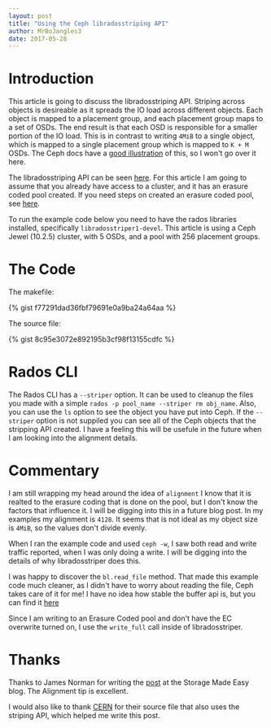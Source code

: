 ```yaml
---
layout: post
title: "Using the Ceph libradosstriping API"
author: MrBoJangles3
date: 2017-05-28
---
```


# Introduction

This article is going to discuss the libradosstriping API. Striping across objects is desireable as it spreads the IO load across different objects. Each object is mapped to a placement group, and each placement group maps to a set of OSDs. The end result is that each OSD is responsible for a smaller portion of the IO load. This is in contrast to writing `4MiB` to a single object, which is mapped to a single placement group which is mapped to `K + M` OSDs.  The Ceph docs have a [good illustration](http://docs.ceph.com/docs/master/architecture/#data-striping) of this, so I won't go over it here.

The libradosstriping API can be seen [here](https://github.com/ceph/ceph/blob/master/src/include/radosstriper/libradosstriper.hpp). For this article I am going to assume that you already have access to a cluster, and it has an erasure coded pool created. If you need steps on created an erasure coded pool, see [here](http://docs.ceph.com/docs/master/rados/operations/pools/).

To run the example code below you need to have the rados libraries installed, specifically `libradosstriper1-devel`. This article is using a Ceph Jewel (10.2.5) cluster, with 5 OSDs, and a pool with 256 placement groups.

# The Code

The makefile:

{% gist f77291dad36fbf79691e0a9ba24a64aa %}

The source file:

{% gist 8c95e3072e892195b3cf98f13155cdfc %}

# Rados CLI

The Rados CLI has a `--striper` option. It can be used to cleanup the files you made with a simple `rados -p pool_name --striper rm obj_name`. Also, you can use the `ls` option to see the object you have put into Ceph. If the `--striper` option is not suppiled you can see all of the Ceph objects that the stripping API created. I have a feeling this will be usefule in the future when I am looking into the alignment details.


# Commentary

I am still wrapping my head around the idea of `alignment` I know that it is realted to the erasure coding that is done on the pool, but I don't know the factors that influence it. I will be digging into this in a future blog post. In my examples my alignment is `4128`. It seems that is not ideal as my object size is `4MiB`, so the values don't divide evenly.


When I ran the example code and used `ceph -w`, I saw both read and write traffic reported, when I was only doing a write. I will be digging into the details of why libradosstriper does this.


I was happy to discover the `bl.read_file` method. That made this example code much cleaner, as I didn't have to worry about reading the file, Ceph takes care of it for me! I have no idea how stable the buffer api is, but you can find it [here](https://github.com/ceph/ceph/blob/master/src/common/buffer.cc#L2117)


Since I am writing to an Erasure Coded pool and don't have the EC overwrite turned on, I use the `write_full` call inside of libradosstriper.


# Thanks

Thanks to James Norman for writing the [post](https://blog.storagemadeeasy.com/writing-to-an-erasure-coded-pool-in-ceph-rados/) at the Storage Made Easy blog. The Alignment tip is excellent.

I would also like to thank [CERN](https://gitlab.cern.ch/castor/CASTOR/blob/e3500a660f718d595cf2cbe7ccffa8a630e6b7b5/ceph/ceph_posix.cpp) for their source file that also uses the striping API, which helped me write this post.

